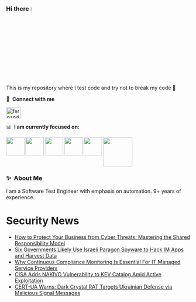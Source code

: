 ### Hi there <a href="https://www.gautamkrishnar.com/"><img src="https://media.giphy.com/media/hvRJCLFzcasrR4ia7z/giphy.gif" width="5%"></a>
This is my repository where I test code and try not to break my code :rofl:

🔗 &nbsp;**Connect with me**
<p align="left">
<a href="https://linkedin.com/in/fernandorlcruz" target="blank"><img align="center" src="https://raw.githubusercontent.com/rahuldkjain/github-profile-readme-generator/master/src/images/icons/Social/linked-in-alt.svg" alt="fernando cruz" height="30" width="40" /></a>
  
📊 &nbsp;**I am currently focused on:**

<img align="left" width='50' height='50' src="https://cdn.jsdelivr.net/gh/devicons/devicon/icons/python/python-original-wordmark.svg" />
<img align="left" width='50' height='50' src="https://cdn.jsdelivr.net/gh/devicons/devicon/icons/csharp/csharp-original.svg" />
<img align="left" width='50' height='50' src="https://cdn.jsdelivr.net/gh/devicons/devicon/icons/jenkins/jenkins-original.svg" />
<img align="left" width='50' height='50' src="https://specflow.org/wp-content/uploads/2021/05/SpecFlow-Icon.png" />
<img align="left" width='50' height='50' src="https://www.svgrepo.com/show/306098/githubactions.svg" />
<img width='80' height='80' src="https://cdn2.vectorstock.com/i/1000x1000/64/81/security-testing-concept-icon-safety-audit-key-vector-29166481.jpg" />
          
          
  
### ✨&nbsp; About Me

I am a Software Test Engineer with emphasis on automation. 9+ years of experience.

# Security News
<!-- BLOG-POST-LIST:START -->
- [How to Protect Your Business from Cyber Threats: Mastering the Shared Responsibility Model](https://thehackernews.com/2025/03/how-to-protect-your-business-from-cyber.html)
- [Six Governments Likely Use Israeli Paragon Spyware to Hack IM Apps and Harvest Data](https://thehackernews.com/2025/03/six-governments-likely-use-israeli.html)
- [Why Continuous Compliance Monitoring Is Essential For IT Managed Service Providers](https://thehackernews.com/2025/03/why-continuous-compliance-monitoring-is.html)
- [CISA Adds NAKIVO Vulnerability to KEV Catalog Amid Active Exploitation](https://thehackernews.com/2025/03/cisa-adds-nakivo-vulnerability-to-kev.html)
- [CERT-UA Warns: Dark Crystal RAT Targets Ukrainian Defense via Malicious Signal Messages](https://thehackernews.com/2025/03/cert-ua-warns-dark-crystal-rat-targets.html)
<!-- BLOG-POST-LIST:END -->
